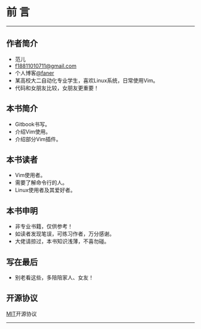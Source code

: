 # 前  言


***
## 作者简介

* 范儿
* f18811010711@gmail.com
* 个人博客[@faner](https://www.seule.cn)
* 某高校大二自动化专业学生，喜欢Linux系统，日常使用Vim。
* 代码和女朋友比较，女朋友更重要！

## 本书简介

* Gitbook书写。
* 介绍Vim使用。
* 介绍部分Vim插件。

## 本书读者

* Vim使用者。
* 需要了解命令行的人。
* Linux使用者及其爱好者。

## 本书申明

* 非专业书籍，仅供参考！
* 如读者发现笔误，可练习作者，万分感谢。
* 大佬请掠过，本书知识浅薄，不喜勿碰。

## 写在最后

* 别老看这些，多陪陪家人、女友！

## 开源协议

[MIT](./LICENES)开源协议

***